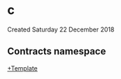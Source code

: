# c
Created Saturday 22 December 2018

Contracts namespace
-------------------

[+Template](./c/Template.markdown)

